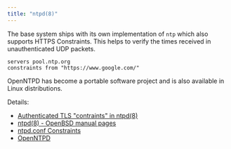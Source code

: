 ```yaml
---
title: "ntpd(8)"
---
```


The base system ships with its own implementation of `ntp` which also supports
HTTPS Constraints. This helps to verify the times received in unauthenticated
UDP packets.

```
servers pool.ntp.org
constraints from "https://www.google.com/"
```

OpenNTPD has become a portable software project and is also available in Linux
distributions.

Details:

* [Authenticated TLS "contraints" in ntpd(8)](https://marc.info/?l=openbsd-tech&m=142356166731390&w=2)
* [ntpd(8) - OpenBSD manual pages](https://man.openbsd.org/ntpd)
* [ntpd.conf Constraints](https://man.openbsd.org/ntpd.conf.5#CONSTRAINTS)
* [OpenNTPD](http://www.openntpd.org/)
